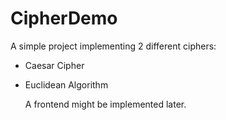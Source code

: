 # CipherDemo

A simple project implementing 2 different ciphers:
- Caesar Cipher
- Euclidean Algorithm 

  A frontend might be implemented later.


